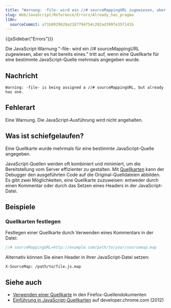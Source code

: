 ```yaml
---
title: "Warnung: -file- wird ein //# sourceMappingURL zugewiesen, aber es hat bereits eines"
slug: Web/JavaScript/Reference/Errors/Already_has_pragma
l10n:
  sourceCommit: a71b8929628a2187794754c202ad399fe357141b
---
```


{{jsSidebar("Errors")}}

Die JavaScript-Warnung "-file- wird ein //# sourceMappingURL zugewiesen, aber es hat bereits eines." tritt auf, wenn eine Quellkarte für eine bestimmte JavaScript-Quelle mehrmals angegeben wurde.

## Nachricht

```plain
Warning: -file- is being assigned a //# sourceMappingURL, but already has one.
```

## Fehlerart

Eine Warnung. Die JavaScript-Ausführung wird nicht angehalten.

## Was ist schiefgelaufen?

Eine Quellkarte wurde mehrmals für eine bestimmte JavaScript-Quelle angegeben.

JavaScript-Quellen werden oft kombiniert und minimiert, um die Bereitstellung vom Server effizienter zu gestalten. Mit [Quellkarten](https://developer.chrome.com/blog/sourcemaps/) kann der Debugger den ausgeführten Code auf die Original-Quelldateien abbilden. Es gibt zwei Möglichkeiten, eine Quellkarte zuzuweisen: entweder durch einen Kommentar oder durch das Setzen eines Headers in der JavaScript-Datei.

## Beispiele

### Quellkarten festlegen

Festlegen einer Quellkarte durch Verwenden eines Kommentars in der Datei:

```js example-good
//# sourceMappingURL=http://example.com/path/to/your/sourcemap.map
```

Alternativ können Sie einen Header in Ihrer JavaScript-Datei setzen:

```http example-good
X-SourceMap: /path/to/file.js.map
```

## Siehe auch

- [Verwenden einer Quellkarte](https://firefox-source-docs.mozilla.org/devtools-user/debugger/how_to/use_a_source_map/index.html) in den Firefox-Quellendokumenten
- [Einführung in JavaScript-Quellkarten](https://developer.chrome.com/blog/sourcemaps/) auf developer.chrome.com (2012)
